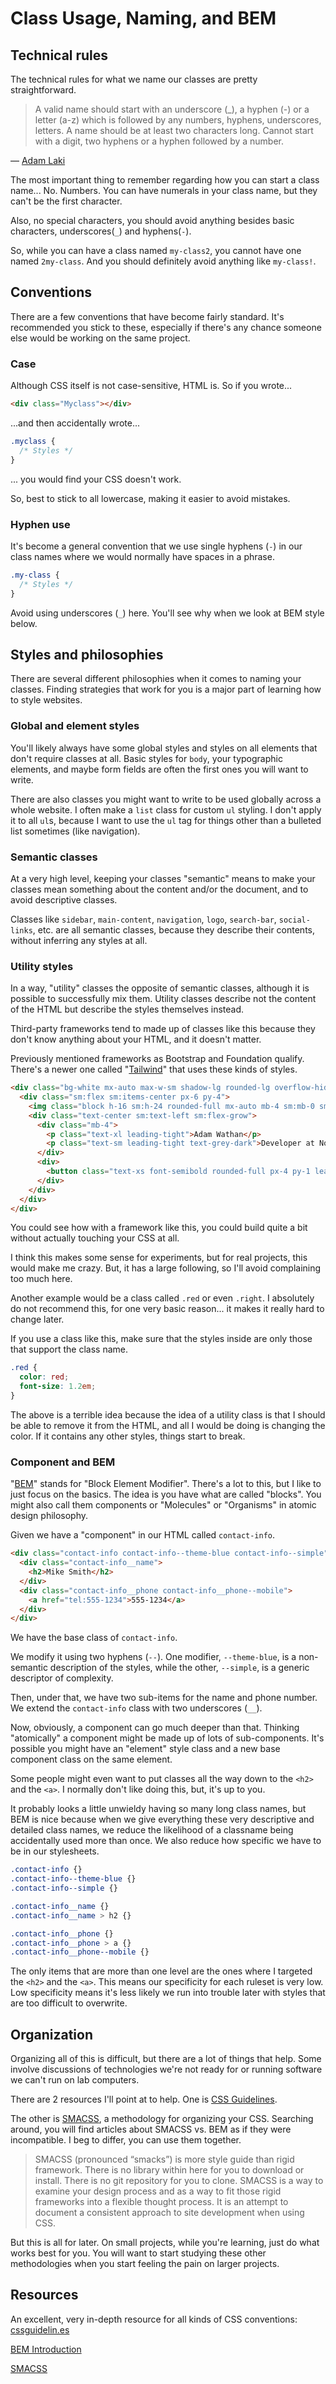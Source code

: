 # Class Usage, Naming, and BEM

## Technical rules

The technical rules for what we name our classes are pretty straightforward. 

> A valid name should start with an underscore (_), a hyphen (-) or a letter (a-z) which is followed by any numbers, hyphens, underscores, letters. A name should be at least two characters long. Cannot start with a digit, two hyphens or a hyphen followed by a number.

&mdash; [Adam Laki](https://pineco.de/css-quick-tip-the-valid-characters-in-a-custom-css-selector/)

The most important thing to remember regarding how you can start a class name... No. Numbers. You can have numerals in your class name, but they can't be the first character.

Also, no special characters, you should avoid anything besides basic characters, underscores(`_`) and hyphens(`-`).

So, while you can have a class named `my-class2`, you cannot have one named `2my-class`. And you should definitely avoid anything like `my-class!`. 

## Conventions

There are a few conventions that have become fairly standard. It's recommended you stick to these, especially if there's any chance someone else would be working on the same project. 

### Case

Although CSS itself is not case-sensitive, HTML is. So if you wrote...

```html
<div class="Myclass"></div>
```

...and then accidentally wrote...

```css
.myclass {
  /* Styles */
}
```

... you would find your CSS doesn't work. 

So, best to stick to all lowercase, making it easier to avoid mistakes.

### Hyphen use

It's become a general convention that we use single hyphens (`-`) in our class names where we would normally have spaces in a phrase.

```css
.my-class {
  /* Styles */
}
```

Avoid using underscores (`_`) here. You'll see why when we look at BEM style below.

## Styles and philosophies

There are several different philosophies when it comes to naming your classes. Finding strategies that work for you is a major part of learning how to style websites.

### Global and element styles

You'll likely always have some global styles and styles on all elements that don't require classes at all. Basic styles for `body`, your typographic elements, and maybe form fields are often the first ones you will want to write. 

There are also classes you might want to write to be used globally across a whole website. I often make a `list` class for custom `ul` styling. I don't apply it to all `ul`s, because I want to use the `ul` tag for things other than a bulleted list sometimes (like navigation). 

### Semantic classes

At a very high level, keeping your classes "semantic" means to make your classes mean something about the content and/or the document, and to avoid descriptive classes. 

Classes like `sidebar`, `main-content`, `navigation`, `logo`, `search-bar`, `social-links`, etc. are all semantic classes, because they describe their contents, without inferring any styles at all.

### Utility styles

In a way, "utility" classes the opposite of semantic classes, although it is possible to successfully mix them. Utility classes describe not the content of the HTML but describe the styles themselves instead. 

Third-party frameworks tend to made up of classes like this because they don't know anything about your HTML, and it doesn't matter.

Previously mentioned frameworks as Bootstrap and Foundation qualify. There's a newer one called "[Tailwind](https://tailwindcss.com/docs/what-is-tailwind/)" that uses these kinds of styles.

```html
<div class="bg-white mx-auto max-w-sm shadow-lg rounded-lg overflow-hidden">
  <div class="sm:flex sm:items-center px-6 py-4">
    <img class="block h-16 sm:h-24 rounded-full mx-auto mb-4 sm:mb-0 sm:mr-4 sm:ml-0" src="https://avatars2.githubusercontent.com/u/4323180?s=400&u=4962a4441fae9fba5f0f86456c6c506a21ffca4f&v=4" alt="">
    <div class="text-center sm:text-left sm:flex-grow">
      <div class="mb-4">
        <p class="text-xl leading-tight">Adam Wathan</p>
        <p class="text-sm leading-tight text-grey-dark">Developer at NothingWorks Inc.</p>
      </div>
      <div>
        <button class="text-xs font-semibold rounded-full px-4 py-1 leading-normal bg-white border border-purple text-purple hover:bg-purple hover:text-white">Message</button>
      </div>
    </div>
  </div>
</div>
```

You could see how with a framework like this, you could build quite a bit without actually touching your CSS at all. 

I think this makes some sense for experiments, but for real projects, this would make me crazy. But, it has a large following, so I'll avoid complaining too much here.

Another example would be a class called `.red` or even `.right`. I absolutely do not recommend this, for one very basic reason... it makes it really hard to change later. 

If you use a class like this, make sure that the styles inside are only those that support the class name. 

```css
.red {
  color: red;
  font-size: 1.2em;
}
```

The above is a terrible idea because the idea of a utility class is that I should be able to remove it from the HTML, and all I would be doing is changing the color. If it contains any other styles, things start to break.

### Component and BEM

"[BEM](http://getbem.com/)" stands for "Block Element Modifier". There's a lot to this, but I like to just focus on the basics. The idea is you have what are called "blocks". You might also call them components or "Molecules" or "Organisms" in atomic design philosophy. 

Given we have a "component" in our HTML called `contact-info`.

```html
<div class="contact-info contact-info--theme-blue contact-info--simple">
  <div class="contact-info__name">
    <h2>Mike Smith</h2>
  </div>
  <div class="contact-info__phone contact-info__phone--mobile">
    <a href="tel:555-1234">555-1234</a>
  </div>
</div>
```

We have the base class of `contact-info`. 

We modify it using two hyphens (`--`). One modifier, `--theme-blue`, is a non-semantic description of the styles, while the other, `--simple`, is a generic descriptor of complexity. 

Then, under that, we have two sub-items for the name and phone number. We extend the `contact-info` class with two underscores (`__`). 

Now, obviously, a component can go much deeper than that. Thinking "atomically" a component might be made up of lots of sub-components. It's possible you might have an "element" style class and a new base component class on the same element. 

Some people might even want to put classes all the way down to the `<h2>` and the `<a>`. I normally don't like doing this, but, it's up to you. 

It probably looks a little unwieldy having so many long class names, but BEM is nice because when we give everything these very descriptive and detailed class names, we reduce the likelihood of a classname being accidentally used more than once. We also reduce how specific we have to be in our stylesheets.

```css
.contact-info {}
.contact-info--theme-blue {}
.contact-info--simple {}

.contact-info__name {}
.contact-info__name > h2 {}

.contact-info__phone {}
.contact-info__phone > a {}
.contact-info__phone--mobile {}
```

The only items that are more than one level are the ones where I targeted the `<h2>` and the `<a>`. This means our specificity for each ruleset is very low. Low specificity means it's less likely we run into trouble later with styles that are too difficult to overwrite. 

## Organization

Organizing all of this is difficult, but there are a lot of things that help. Some involve discussions of technologies we're not ready for or running software we can't run on lab computers. 

There are 2 resources I'll point at to help. One is [CSS Guidelines](https://cssguidelin.es/).

The other is [SMACSS](http://smacss.com/), a methodology for organizing your CSS. Searching around, you will find articles about SMACSS vs. BEM as if they were incompatible. I beg to differ, you can use them together.

> SMACSS (pronounced “smacks”) is more style guide than rigid framework. There is no library within here for you to download or install. There is no git repository for you to clone. SMACSS is a way to examine your design process and as a way to fit those rigid frameworks into a flexible thought process. It is an attempt to document a consistent approach to site development when using CSS.

But this is all for later. On small projects, while you're learning, just do what works best for you. You will want to start studying these other methodologies when you start feeling the pain on larger projects. 

## Resources

An excellent, very in-depth resource for all kinds of CSS conventions: [cssguidelin.es](https://cssguidelin.es/)

[BEM Introduction](http://getbem.com/introduction/)

[SMACSS](http://smacss.com/)